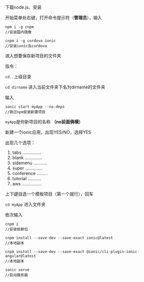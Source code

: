 下载node.js、安装

开始菜单处右键，打开命令提示符（**管理员**），输入

```
npm i -g cnpm
//安装国内镜像
```

```
cnpm i -g cordova ionic
//安装ionic及cordova
```


进入想要保存新项目的文件夹

指令：

`cd..`上级目录

 `cd dirname` 进入当前文件夹下名为dirname的文件夹

输入

```
ionic start myApp --no-deps
//跳过npm安装新建项目

```
`myApp`是你新项目的名称
**（no前面俩横）**

新建一个ionic应用，出现YES/NO，选择YES

出现几个选项：

1. tabs ............... 
2. blank .............. 
3. sidemenu ........... 
4. super .............. 
5. conference ......... 
6. tutorial ........... 
7. aws ................ 

上下键自选一个模板项目（第一个就行），回车

`cd myApp` 进入文件夹

依次输入

```
cnpm i
//安装依赖包

```
```
cnpm install --save-dev --save-exact ionic@latest
//本地副本

```
```
cnpm install --save-dev --save-exact @ionic/cli-plugin-ionic-angular@latest
//本地副本

```
```
ionic serve
//启动服务器
```